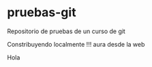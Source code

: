 # pruebas-git
Repositorio de pruebas de un curso de git

Constribuyendo localmente !!!
aura desde la web

Hola
